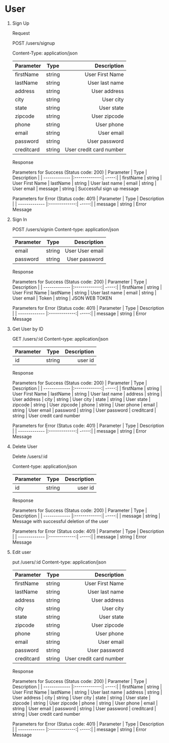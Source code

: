 # User
1. Sign Up

    Request

    POST /users/signup

    Content-Type: application/json

   
    | Parameter        | Type           | Description  |
    | ------------- |:-------------:| -----:|
    | firstName   | string  | User First Name
    | lastName    | string  | User last name
    | address     | string  | User address
    | city        | string  | User city
    | state       | string  | User state
    | zipcode     | string  | User zipcode
    | phone       | string  | User phone
    | email       | string  | User email
    | password    | string  | User password
    | creditcard  | string  | User credit card number

    Response

    Parameters for Success (Status code: 200)
    | Parameter        | Type           | Description  |
    | ------------- |:-------------:| -----:|
    | firstName   | string  | User First Name
    | lastName    | string  | User last name
    | email       | string  | User email
    | message     | string  | Successful sign up message  

    Parameters for Error (Status code: 401)
    | Parameter        | Type           | Description  |
    | ------------- |:-------------:| -----:|
    | message     | string  | Error Message

2. Sign In

	POST /users/signin
	Content-type: application/json

	| Parameter        | Type           | Description  |
	| ------------- |:-------------:| -----:|
	| email     | string  | User User email
	| password  | string  | User password


	Response

	Parameters for Success (Status code: 200)
	| Parameter        | Type           | Description  |
	| ------------- |:-------------:| -----:|
	| firstName   | string  | User First Name
	| lastName    | string  | User last name
	| email       | string  | User email
	| Token       | string  | JSON WEB TOKEN  

	Parameters for Error (Status code: 401)
	| Parameter        | Type           | Description  |
	| ------------- |:-------------:| -----:|
	| message     | string  | Error Message

3. Get User by ID

	GET /users/:id
	Content-type: application/json

	| Parameter        | Type           | Description  |
	| ------------- |:-------------:| -----:|
	| id     | string  | user id


	Response

	Parameters for Success (Status code: 200)
	| Parameter        | Type           | Description  |
    | ------------- |:-------------:| -----:|
    | firstName   | string  | User First Name
    | lastName    | string  | User last name
    | address     | string  | User address
    | city        | string  | User city
    | state       | string  | User state
    | zipcode     | string  | User zipcode
    | phone       | string  | User phone
    | email       | string  | User email
    | password    | string  | User password
    | creditcard  | string  | User credit card number 

	Parameters for Error (Status code: 401)
	| Parameter        | Type           | Description  |
	| ------------- |:-------------:| -----:|
	| message     | string  | Error Message

4. Delete User

	Delete /users/:id

	Content-type: application/json

	| Parameter        | Type           | Description  |
	| ------------- |:-------------:| -----:|
	| id     | string  | user id


	Response

	Parameters for Success (Status code: 200)
	| Parameter        | Type           | Description  |
    | ------------- |:-------------:| -----:|
    | message   | string  | Message with successful deletion of the user

	Parameters for Error (Status code: 401)
	| Parameter        | Type           | Description  |
	| ------------- |:-------------:| -----:|
	| message     | string  | Error Message

5. Edit user

	put /users/:id
	Content-type: application/json

	| Parameter        | Type           | Description  |
    | ------------- |:-------------:| -----:|
    | firstName   | string  | User First Name
    | lastName    | string  | User last name
    | address     | string  | User address
    | city        | string  | User city
    | state       | string  | User state
    | zipcode     | string  | User zipcode
    | phone       | string  | User phone
    | email       | string  | User email
    | password    | string  | User password
    | creditcard  | string  | User credit card number 


	Response

	Parameters for Success (Status code: 200)
	| Parameter        | Type           | Description  |
    | ------------- |:-------------:| -----:|
    | firstName   | string  | User First Name
    | lastName    | string  | User last name
    | address     | string  | User address
    | city        | string  | User city
    | state       | string  | User state
    | zipcode     | string  | User zipcode
    | phone       | string  | User phone
    | email       | string  | User email
    | password    | string  | User password
    | creditcard  | string  | User credit card number 

	Parameters for Error (Status code: 401)
	| Parameter        | Type           | Description  |
	| ------------- |:-------------:| -----:|
	| message     | string  | Error Message

  
